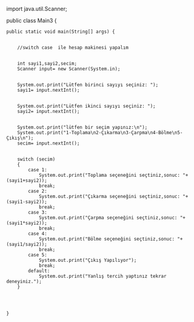 import java.util.Scanner;


public class Main3 {



    public static void main(String[] args) {

    
        //switch case  ile hesap makinesi yapalım

        
        int sayi1,sayi2,secim;
        Scanner input= new Scanner(System.in);
        

        System.out.print("Lütfen birinci sayıyı seçiniz: ");
        sayi1= input.nextInt();
        

        System.out.print("Lütfen ikinci sayıyı seçiniz: ");
        sayi2= input.nextInt();
        

        System.out.print("lütfen bir seçim yapınız:\n");
        System.out.print("1-Toplama\n2-Çıkarma\n3-Çarpma\n4-Bölme\n5-Çıkış\n");
        secim= input.nextInt();
        

        switch (secim)
        {
            case 1:
                System.out.print("Toplama seçeneğini seçtiniz,sonuc: "+(sayi1+sayi2));
                break;
            case 2:
                System.out.print("Çıkarma seçeneğini seçtiniz,sonuc: "+(sayi1-sayi2));
                break;
            case 3:
                System.out.print("Çarpma seçeneğini seçtiniz,sonuc: "+(sayi1*sayi2));
                break;
            case 4:
                System.out.print("Bölme seçeneğini seçtiniz,sonuc: "+(sayi1/sayi2));
                break;
            case 5:
                System.out.print("Çıkış Yapılıyor");
                break;
            default:
                System.out.print("Yanlış tercih yaptınız tekrar deneyiniz.");
        }




    }
